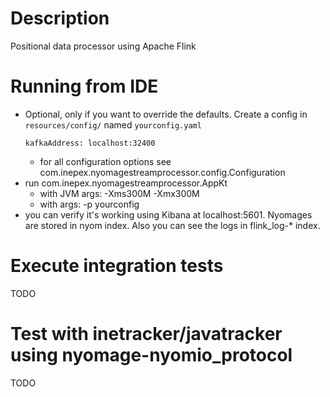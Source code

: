 # Description
Positional data processor using Apache Flink

# Running from IDE
* Optional, only if you want to override the defaults. Create a config in `resources/config/` named `yourconfig.yaml`
  ```
  kafkaAddress: localhost:32400
  ```
  * for all configuration options see com.inepex.nyomagestreamprocessor.config.Configuration
* run com.inepex.nyomagestreamprocessor.AppKt
  * with JVM args: -Xms300M -Xmx300M
  * with args: -p yourconfig
* you can verify it's working using Kibana at localhost:5601. Nyomages are stored in nyom index. Also
you can see the logs in flink_log-* index.


# Execute integration tests
TODO

# Test with inetracker/javatracker using nyomage-nyomio_protocol
TODO

